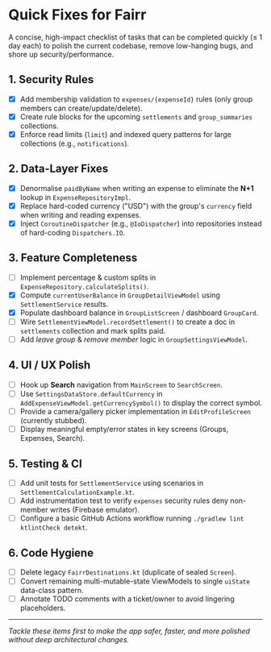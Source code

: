# Quick Fixes for Fairr

A concise, high-impact checklist of tasks that can be completed quickly (≤ 1 day each) to polish the current codebase, remove low-hanging bugs, and shore up security/performance.

## 1. Security Rules
- [x] Add membership validation to `expenses/{expenseId}` rules (only group members can create/update/delete).
- [x] Create rule blocks for the upcoming `settlements` and `group_summaries` collections.
- [x] Enforce read limits (`limit`) and indexed query patterns for large collections (e.g., `notifications`).

## 2. Data-Layer Fixes
- [x] Denormalise `paidByName` when writing an expense to eliminate the **N+1** lookup in `ExpenseRepositoryImpl`.
- [x] Replace hard-coded currency ("USD") with the group's `currency` field when writing and reading expenses.
- [x] Inject `CoroutineDispatcher` (e.g., `@IoDispatcher`) into repositories instead of hard-coding `Dispatchers.IO`.

## 3. Feature Completeness
- [ ] Implement percentage & custom splits in `ExpenseRepository.calculateSplits()`.
- [x] Compute `currentUserBalance` in `GroupDetailViewModel` using `SettlementService` results.
- [x] Populate dashboard balance in `GroupListScreen` / dashboard `GroupCard`.
- [ ] Wire `SettlementViewModel.recordSettlement()` to create a doc in `settlements` collection and mark splits paid.
- [ ] Add *leave group* & *remove member* logic in `GroupSettingsViewModel`.

## 4. UI / UX Polish
- [ ] Hook up **Search** navigation from `MainScreen` to `SearchScreen`.
- [ ] Use `SettingsDataStore.defaultCurrency` in `AddExpenseViewModel.getCurrencySymbol()` to display the correct symbol.
- [ ] Provide a camera/gallery picker implementation in `EditProfileScreen` (currently stubbed).
- [ ] Display meaningful empty/error states in key screens (Groups, Expenses, Search).

## 5. Testing & CI
- [ ] Add unit tests for `SettlementService` using scenarios in `SettlementCalculationExample.kt`.
- [ ] Add instrumentation test to verify `expenses` security rules deny non-member writes (Firebase emulator).
- [ ] Configure a basic GitHub Actions workflow running `./gradlew lint ktlintCheck detekt`.

## 6. Code Hygiene
- [ ] Delete legacy `FairrDestinations.kt` (duplicate of sealed `Screen`).
- [ ] Convert remaining multi-mutable-state ViewModels to single `uiState` data-class pattern.
- [ ] Annotate TODO comments with a ticket/owner to avoid lingering placeholders.

---
_Tackle these items first to make the app safer, faster, and more polished without deep architectural changes._ 